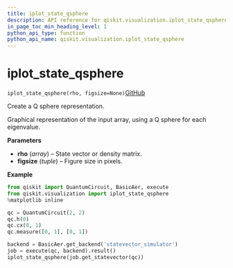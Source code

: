 ```yaml
---
title: iplot_state_qsphere
description: API reference for qiskit.visualization.iplot_state_qsphere
in_page_toc_min_heading_level: 1
python_api_type: function
python_api_name: qiskit.visualization.iplot_state_qsphere
---
```


# iplot\_state\_qsphere

<span id="qiskit.visualization.iplot_state_qsphere" />

`iplot_state_qsphere(rho, figsize=None)`[GitHub](https://github.com/qiskit/qiskit/tree/stable/0.14/qiskit/visualization/interactive/iplot_qsphere.py "view source code")

Create a Q sphere representation.

Graphical representation of the input array, using a Q sphere for each eigenvalue.

**Parameters**

*   **rho** (*array*) – State vector or density matrix.
*   **figsize** (*tuple*) – Figure size in pixels.

**Example**

```python
from qiskit import QuantumCircuit, BasicAer, execute
from qiskit.visualization import iplot_state_qsphere
%matplotlib inline

qc = QuantumCircuit(2, 2)
qc.h(0)
qc.cx(0, 1)
qc.measure([0, 1], [0, 1])

backend = BasicAer.get_backend('statevector_simulator')
job = execute(qc, backend).result()
iplot_state_qsphere(job.get_statevector(qc))
```

